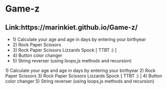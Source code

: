 # Game-z
<h2>Link:https://marinkiet.github.io/Game-z/</h2>
<ul>
  <li> 1) Calculate your age and age in days by entering your birthyear</li>
  <li>2) Rock Paper Scissors</li>
  <li>3) Rock Paper Scissors Lizzards Spock [ TTBT :) ]</li>
  <li>4) Button color changer</li>
    <li>5) String reverser (using loops,js methods and recursion)</li>
  </ul>
1) Calculate your age and age in days by entering your birthyear
2) Rock Paper Scissors
3) Rock Paper Scissors Lizzards Spock [ TTBT :) ]
4) Button color changer
5) String reverser (using loops,js methods and recursion)


